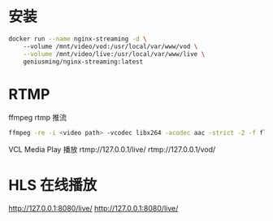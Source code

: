 # 安装
```bash
docker run --name nginx-streaming -d \   
    --volume /mnt/video/vod:/usr/local/var/www/vod \
    --volume /mnt/video/live:/usr/local/var/www/live \
    geniusming/nginx-streaming:latest
```
# RTMP
 ffmpeg rtmp 推流
```bash
ffmpeg -re -i <video path> -vcodec libx264 -acodec aac -strict -2 -f flv rtmp://127.0.0.1/live/<live stream name>
```
VCL Media Play 播放
rtmp://127.0.0.1/live/<live stream name>
rtmp://127.0.0.1/vod/<vod stream name>

# HLS 在线播放
http://127.0.0.1:8080/live/<live stream name>
http://127.0.0.1:8080/live/<vod stream name>
